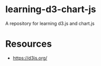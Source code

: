 # learning-d3-chart-js
A repository for learning d3.js and chart.js

# Resources
* https://d3js.org/
